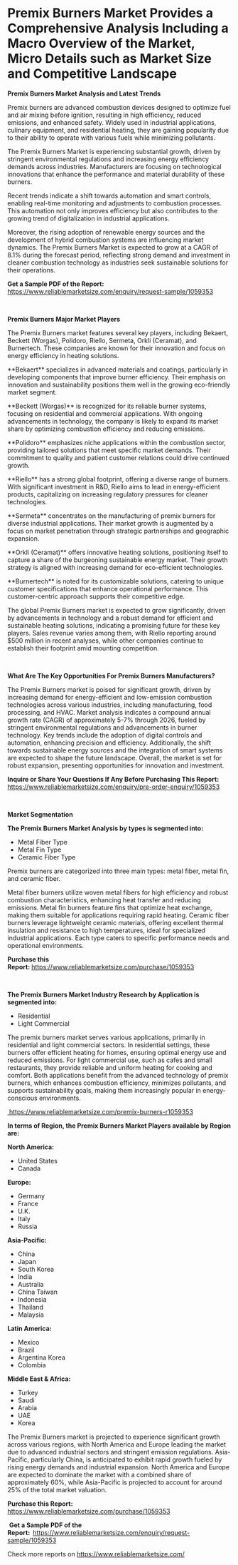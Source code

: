 <p><h1>Premix Burners Market Provides a Comprehensive Analysis Including a Macro Overview of the Market, Micro Details such as Market Size and Competitive Landscape</h1></p><p><strong>Premix Burners Market Analysis and Latest Trends</strong></p>
<p><p>Premix burners are advanced combustion devices designed to optimize fuel and air mixing before ignition, resulting in high efficiency, reduced emissions, and enhanced safety. Widely used in industrial applications, culinary equipment, and residential heating, they are gaining popularity due to their ability to operate with various fuels while minimizing pollutants.</p><p>The Premix Burners Market is experiencing substantial growth, driven by stringent environmental regulations and increasing energy efficiency demands across industries. Manufacturers are focusing on technological innovations that enhance the performance and material durability of these burners. </p><p>Recent trends indicate a shift towards automation and smart controls, enabling real-time monitoring and adjustments to combustion processes. This automation not only improves efficiency but also contributes to the growing trend of digitalization in industrial applications. </p><p>Moreover, the rising adoption of renewable energy sources and the development of hybrid combustion systems are influencing market dynamics. The Premix Burners Market is expected to grow at a CAGR of 8.1% during the forecast period, reflecting strong demand and investment in cleaner combustion technology as industries seek sustainable solutions for their operations.</p></p>
<p><strong>Get a Sample PDF of the Report:&nbsp;</strong> <a href="https://www.reliablemarketsize.com/enquiry/request-sample/1059353?utm_campaign=3345&utm_medium=2&utm_source=Github&utm_content=ia&utm_term=09042025&utm_id=premix-burners">https://www.reliablemarketsize.com/enquiry/request-sample/1059353</a></p>
<p>&nbsp;</p>
<p><strong>Premix Burners Major Market Players</strong></p>
<p><p>The Premix Burners market features several key players, including Bekaert, Beckett (Worgas), Polidoro, Riello, Sermeta, Orkli (Ceramat), and Burnertech. These companies are known for their innovation and focus on energy efficiency in heating solutions.</p><p>**Bekaert** specializes in advanced materials and coatings, particularly in developing components that improve burner efficiency. Their emphasis on innovation and sustainability positions them well in the growing eco-friendly market segment.</p><p>**Beckett (Worgas)** is recognized for its reliable burner systems, focusing on residential and commercial applications. With ongoing advancements in technology, the company is likely to expand its market share by optimizing combustion efficiency and reducing emissions.</p><p>**Polidoro** emphasizes niche applications within the combustion sector, providing tailored solutions that meet specific market demands. Their commitment to quality and patient customer relations could drive continued growth.</p><p>**Riello** has a strong global footprint, offering a diverse range of burners. With significant investment in R&D, Riello aims to lead in energy-efficient products, capitalizing on increasing regulatory pressures for cleaner technologies.</p><p>**Sermeta** concentrates on the manufacturing of premix burners for diverse industrial applications. Their market growth is augmented by a focus on market penetration through strategic partnerships and geographic expansion.</p><p>**Orkli (Ceramat)** offers innovative heating solutions, positioning itself to capture a share of the burgeoning sustainable energy market. Their growth strategy is aligned with increasing demand for eco-efficient technologies.</p><p>**Burnertech** is noted for its customizable solutions, catering to unique customer specifications that enhance operational performance. This customer-centric approach supports their competitive edge.</p><p>The global Premix Burners market is expected to grow significantly, driven by advancements in technology and a robust demand for efficient and sustainable heating solutions, indicating a promising future for these key players. Sales revenue varies among them, with Riello reporting around $500 million in recent analyses, while other companies continue to establish their footprint amid mounting competition.</p></p>
<p>&nbsp;</p>
<p><strong>What Are The Key Opportunities For Premix Burners Manufacturers?</strong></p>
<p><p>The Premix Burners market is poised for significant growth, driven by increasing demand for energy-efficient and low-emission combustion technologies across various industries, including manufacturing, food processing, and HVAC. Market analysis indicates a compound annual growth rate (CAGR) of approximately 5-7% through 2026, fueled by stringent environmental regulations and advancements in burner technology. Key trends include the adoption of digital controls and automation, enhancing precision and efficiency. Additionally, the shift towards sustainable energy sources and the integration of smart systems are expected to shape the future landscape. Overall, the market is set for robust expansion, presenting opportunities for innovation and investment.</p></p>
<p><strong>Inquire or Share Your Questions If Any Before Purchasing This Report:</strong> <a href="https://www.reliablemarketsize.com/enquiry/pre-order-enquiry/1059353?utm_campaign=3345&utm_medium=2&utm_source=Github&utm_content=ia&utm_term=09042025&utm_id=premix-burners">https://www.reliablemarketsize.com/enquiry/pre-order-enquiry/1059353</a></p>
<p>&nbsp;</p>
<p><strong>Market Segmentation</strong></p>
<p><strong>The Premix Burners Market Analysis by types is segmented into:</strong></p>
<p><ul><li>Metal Fiber Type</li><li>Metal Fin Type</li><li>Ceramic Fiber Type</li></ul></p>
<p><p>Premix burners are categorized into three main types: metal fiber, metal fin, and ceramic fiber. </p><p>Metal fiber burners utilize woven metal fibers for high efficiency and robust combustion characteristics, enhancing heat transfer and reducing emissions. Metal fin burners feature fins that optimize heat exchange, making them suitable for applications requiring rapid heating. Ceramic fiber burners leverage lightweight ceramic materials, offering excellent thermal insulation and resistance to high temperatures, ideal for specialized industrial applications. Each type caters to specific performance needs and operational environments.</p></p>
<p><strong>Purchase this Report:&nbsp;</strong><a href="https://www.reliablemarketsize.com/purchase/1059353?utm_campaign=3345&utm_medium=2&utm_source=Github&utm_content=ia&utm_term=09042025&utm_id=premix-burners">https://www.reliablemarketsize.com/purchase/1059353</a></p>
<p>&nbsp;</p>
<p><strong>The Premix Burners Market Industry Research by Application is segmented into:</strong></p>
<p><ul><li>Residential</li><li>Light Commercial</li></ul></p>
<p><p>The premix burners market serves various applications, primarily in residential and light commercial sectors. In residential settings, these burners offer efficient heating for homes, ensuring optimal energy use and reduced emissions. For light commercial use, such as cafes and small restaurants, they provide reliable and uniform heating for cooking and comfort. Both applications benefit from the advanced technology of premix burners, which enhances combustion efficiency, minimizes pollutants, and supports sustainability goals, making them increasingly popular in energy-conscious environments.</p></p>
<p><a href="https://www.reliablemarketsize.com/premix-burners-r1059353?utm_campaign=3345&utm_medium=2&utm_source=Github&utm_content=ia&utm_term=09042025&utm_id=premix-burners">&nbsp;https://www.reliablemarketsize.com/premix-burners-r1059353</a></p>
<p><strong>In terms of Region, the Premix Burners Market Players available by Region are:</strong></p>
<p>
    <p> <strong> North America: </strong>
        <ul>
            <li>United States</li>
            <li>Canada</li>
        </ul>
        </p> 
    <p> <strong> Europe: </strong>
        <ul>
            <li>Germany</li>
            <li>France</li>
            <li>U.K.</li>
            <li>Italy</li>
            <li>Russia</li>
        </ul>
        </p> 
    <p> <strong> Asia-Pacific: </strong>
        <ul>
            <li>China</li>
            <li>Japan</li>
            <li>South Korea</li>
            <li>India</li>
            <li>Australia</li>
            <li>China Taiwan</li>
            <li>Indonesia</li>
            <li>Thailand</li>
            <li>Malaysia</li>
        </ul>
        </p> 
    <p> <strong> Latin America: </strong>
        <ul>
            <li>Mexico</li>
            <li>Brazil</li>
            <li>Argentina Korea</li>
            <li>Colombia</li>
        </ul>
        </p> 
    <p> <strong> Middle East & Africa: </strong>
        <ul>
            <li>Turkey</li>
            <li>Saudi</li>
            <li>Arabia</li>
            <li>UAE</li>
            <li>Korea</li>
        </ul>
    </p>
    </p>
<p><p>The Premix Burners market is projected to experience significant growth across various regions, with North America and Europe leading the market due to advanced industrial sectors and stringent emission regulations. Asia-Pacific, particularly China, is anticipated to exhibit rapid growth fueled by rising energy demands and industrial expansion. North America and Europe are expected to dominate the market with a combined share of approximately 60%, while Asia-Pacific is projected to account for around 25% of the total market valuation.</p></p>
<p><strong>Purchase this Report: </strong><a href="https://www.reliablemarketsize.com/purchase/1059353?utm_campaign=3345&utm_medium=2&utm_source=Github&utm_content=ia&utm_term=09042025&utm_id=premix-burners">https://www.reliablemarketsize.com/purchase/1059353</a></p>
<p>&nbsp;<strong>Get a Sample PDF of the Report:&nbsp;&nbsp;</strong><a href="https://www.reliablemarketsize.com/enquiry/request-sample/1059353?utm_campaign=3345&utm_medium=2&utm_source=Github&utm_content=ia&utm_term=09042025&utm_id=premix-burners">https://www.reliablemarketsize.com/enquiry/request-sample/1059353</a></p>
<p><strong></strong></p>
<p>Check more reports on <a href="https://www.reliablemarketsize.com/?utm_campaign=3345&utm_medium=2&utm_source=Github&utm_content=ia&utm_term=09042025&utm_id=premix-burners">https://www.reliablemarketsize.com/</a></p>
